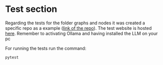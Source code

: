 # Test section

Regarding the tests for the folder graphs and nodes it was created a specific repo as a example
([link of the repo](https://github.com/VinciGit00/Scrapegrah-ai-website-for-tests)). The test website is hosted [here](https://scrapegrah-ai-website-for-tests.onrender.com).
Remember to activating Ollama and having installed the LLM on your pc

For running the tests run the command:
```python
pytest
```
